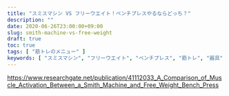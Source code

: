 ```yaml
---
title: "スミスマシン VS フリーウエイト！ベンチプレスやるならどっち？"
description: ""
date: 2020-06-26T23:00:00+09:00
slug: smith-machine-vs-free-weight
draft: true
toc: true
tags: [ "筋トレのメニュー" ]
keywords: [ "スミスマシン", "フリーウエイト", "ベンチプレス", "筋トレ", "器具" ]
---
```


https://www.researchgate.net/publication/41112033_A_Comparison_of_Muscle_Activation_Between_a_Smith_Machine_and_Free_Weight_Bench_Press

